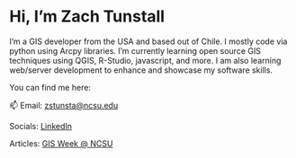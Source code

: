 # Hi, I’m Zach Tunstall

 
I’m a GIS developer from the USA and based out of Chile.  I mostly code via python using Arcpy libraries.
I’m currently learning open source GIS techniques using QGIS, R-Studio, javascript, and more.
I am also learning web/server development to enhance and showcase my software skills.

You can find me here:

📫 Email: zstunsta@ncsu.edu

 Socials: [LinkedIn](https://www.linkedin.com/in/zach-tunstall-0421b384/)
 
 Articles: [GIS Week @ NCSU](https://www.gisweekatncstate.org/about)
 
 

